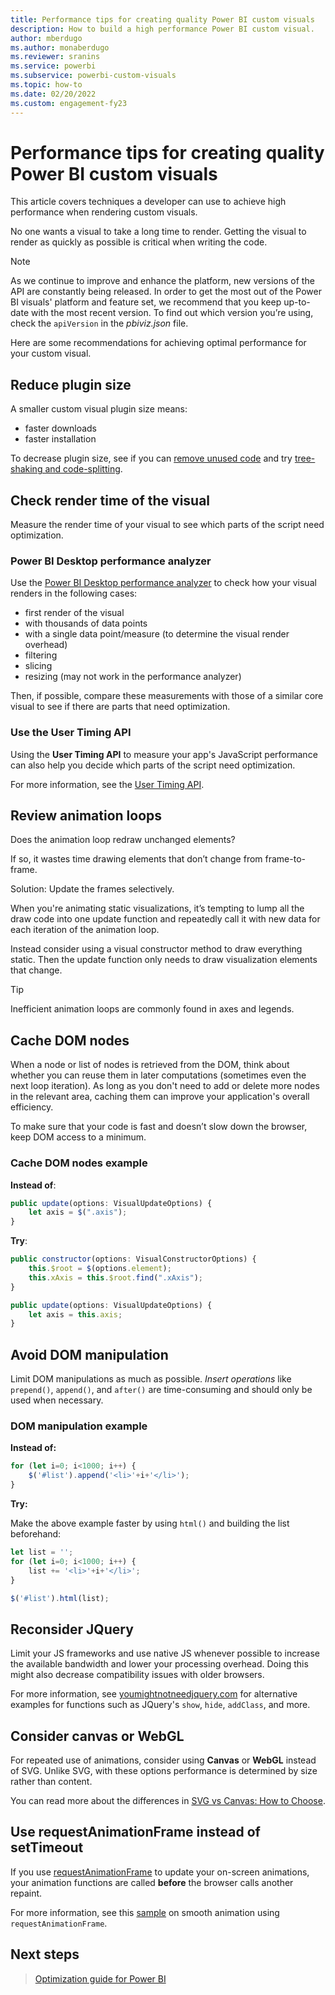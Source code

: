 ```yaml
---
title: Performance tips for creating quality Power BI custom visuals
description: How to build a high performance Power BI custom visual.
author: mberdugo
ms.author: monaberdugo
ms.reviewer: sranins
ms.service: powerbi
ms.subservice: powerbi-custom-visuals
ms.topic: how-to
ms.date: 02/20/2022
ms.custom: engagement-fy23
---
```

# Performance tips for creating quality Power BI custom visuals

This article covers techniques a developer can use to achieve high performance when rendering custom visuals.

No one wants a visual to take a long time to render. Getting the visual to render as quickly as possible is critical when writing the code.

> [!NOTE]
> As we continue to improve and enhance the platform, new versions of the API are constantly being released. In order to get the most out of the Power BI visuals' platform and feature set, we recommend that you keep up-to-date with the most recent version. To find out which version you’re using, check the `apiVersion` in the *pbiviz.json* file.

Here are some recommendations for achieving optimal performance for your custom visual.

## Reduce plugin size

A smaller custom visual plugin size means:

* faster downloads
* faster installation

To decrease plugin size, see if you can [remove unused code](https://web.dev/remove-unused-code/) and try [tree-shaking and code-splitting](https://www.azavea.com/blog/2019/03/07/lessons-on-tree-shaking-lodash/).

## Check render time of the visual

Measure the render time of your visual to see which parts of the script need optimization.

### Power BI Desktop performance analyzer

Use the [Power BI Desktop performance analyzer](../../create-reports/desktop-performance-analyzer.md) to check how your visual renders in the following cases:

* first render of the visual
* with thousands of data points
* with a single data point/measure (to determine the visual render overhead)
* filtering
* slicing
* resizing (may not work in the performance analyzer)

Then, if possible, compare these measurements with those of a similar core visual to see if there are parts that need optimization.

### Use the User Timing API

Using the **User Timing API** to measure your app's JavaScript performance can also help you decide which parts of the script need optimization.

For more information, see the [User Timing API](https://msdn.microsoft.com/library/hh772738(v=vs.85).aspx).

## Review animation loops

Does the animation loop redraw unchanged elements?

 If so, it wastes time drawing elements that don’t change from frame-to-frame.

Solution: Update the frames selectively.

When you're animating static visualizations, it’s tempting to lump all the draw code into one update function and repeatedly call it with new data for each iteration of the animation loop.

Instead consider using a visual constructor method to draw everything static. Then the update function only needs to draw visualization elements that change.

   > [!TIP]
   > Inefficient animation loops are commonly found in axes and legends.

## Cache DOM nodes

When a node or list of nodes is retrieved from the DOM, think about whether you can reuse them in later computations (sometimes even the next loop iteration). As long as you don't need to add or delete more nodes in the relevant area, caching them can improve your application's overall efficiency.

To make sure that your code is fast and doesn’t slow down the browser, keep DOM access to a minimum.

### Cache DOM nodes example

**Instead of**:

   ```javascript
   public update(options: VisualUpdateOptions) { 
       let axis = $(".axis"); 
   }
   ```

**Try**:

   ```javascript
   public constructor(options: VisualConstructorOptions) { 
       this.$root = $(options.element); 
       this.xAxis = this.$root.find(".xAxis"); 
   } 
 
   public update(options: VisualUpdateOptions) { 
       let axis = this.axis; 
   }
   ```

## Avoid DOM manipulation

Limit DOM manipulations as much as possible.  *Insert operations* like `prepend()`, `append()`, and `after()` are time-consuming and should only be used when necessary.

### DOM manipulation example

**Instead of:**

  ```javascript
  for (let i=0; i<1000; i++) { 
      $('#list').append('<li>'+i+'</li>');
  }
  ```

**Try:**

Make the above example faster by using `html()` and building the list beforehand:

  ```javascript
  let list = ''; 
  for (let i=0; i<1000; i++) { 
      list += '<li>'+i+'</li>'; 
  } 

  $('#list').html(list); 
  ```

## Reconsider JQuery

Limit your JS frameworks and use native JS whenever possible to increase the available bandwidth and lower your processing overhead. Doing this might also decrease compatibility issues with older browsers.

For more information, see [youmightnotneedjquery.com](http://youmightnotneedjquery.com/) for alternative examples for functions such as JQuery's `show`, `hide`, `addClass`, and more.  

## Consider canvas or WebGL

For repeated use of animations, consider using **Canvas** or **WebGL** instead of SVG. Unlike SVG, with these options performance is determined by size rather than content.

You can read more about the differences in [SVG vs Canvas: How to Choose](/previous-versions/windows/internet-explorer/ie-developer/samples/gg193983(v=vs.85)).

## Use requestAnimationFrame instead of setTimeout

If you use [requestAnimationFrame](https://www.w3.org/TR/animation-timing/) to update your on-screen animations, your animation functions are called **before** the browser calls another repaint.

For more information, see this [sample](https://testdrive-archive.azurewebsites.net/Graphics/RequestAnimationFrame/Default.html) on smooth animation using `requestAnimationFrame`.

## Next steps

>[Optimization guide for Power BI](../../guidance/power-bi-optimization.md)
